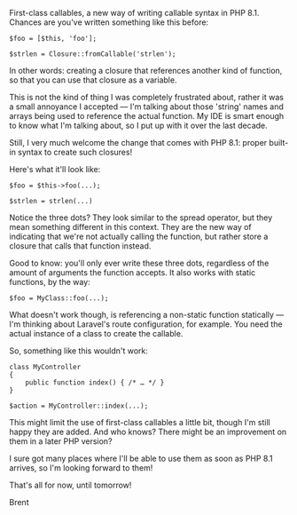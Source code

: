 First-class callables, a new way of writing callable syntax in PHP 8.1. Chances are you've written something like this before: 

<pre><code class="language-php hljs php" data-lang="php">$foo = [<span class="hljs-keyword">$this</span>, <span class="hljs-string">'foo'</span>];

$strlen = <span class="hljs-highlight  type">Closure</span>::<span class="hljs-highlight  prop">fromCallable</span>(<span class="hljs-string">'strlen'</span>);</code></pre>

In other words: creating a closure that references another kind of function, so that you can use that closure as a variable.




This is not the kind of thing I was completely frustrated about, rather it was a small annoyance I accepted — I'm talking about those 'string' names and arrays being used to reference the actual function. My IDE is smart enough to know what I'm talking about, so I put up with it over the last decade.

Still, I very much welcome the change that comes with PHP 8.1: proper built-in syntax to create such closures!

Here's what it'll look like:

<pre><code class="language-php hljs php" data-lang="php">$foo = <span class="hljs-keyword">$this</span>-><span class="hljs-highlight  prop">foo</span>(...);

$strlen = <span class="hljs-highlight  prop">strlen</span>(...)</code></pre>

Notice the three dots? They look similar to the spread operator, but they mean something different in this context. They are the new way of indicating that we're not actually calling the function, but rather store a closure that calls that function instead.

Good to know: you'll only ever write these three dots, regardless of the amount of arguments the function accepts. It also works with static functions, by the way:

<pre><code class="language-php hljs php" data-lang="php">$foo = <span class="hljs-highlight  type">MyClass</span>::<span class="hljs-highlight  prop">foo</span>(...);</code></pre>

What doesn't work though, is referencing a non-static function statically — I'm thinking about Laravel's route configuration, for example. You need the actual instance of a class to create the callable.

So, something like this wouldn't work:

<pre><code class="language-php hljs php" data-lang="php"><span class="hljs-class"><span class="hljs-keyword">class</span> <span class="hljs-title">MyController</span>
</span>{
    <span class="hljs-keyword">public</span> <span class="hljs-function"><span class="hljs-keyword">function</span> <span class="hljs-title">index</span><span class="hljs-params">()</span> </span>{ <span class="hljs-comment">/* … */</span> }
}

$action = <span class="hljs-highlight  striped"><span class="hljs-highlight  type">MyController</span>::<span class="hljs-highlight  prop">index</span>(...)</span>;</code></pre>

This might limit the use of first-class callables a little bit, though I'm still happy they are added. And who knows? There might be an improvement on them in a later PHP version?

I sure got many places where I'll be able to use them as soon as PHP 8.1 arrives, so I'm looking forward to them!

That's all for now, until tomorrow!

Brent
